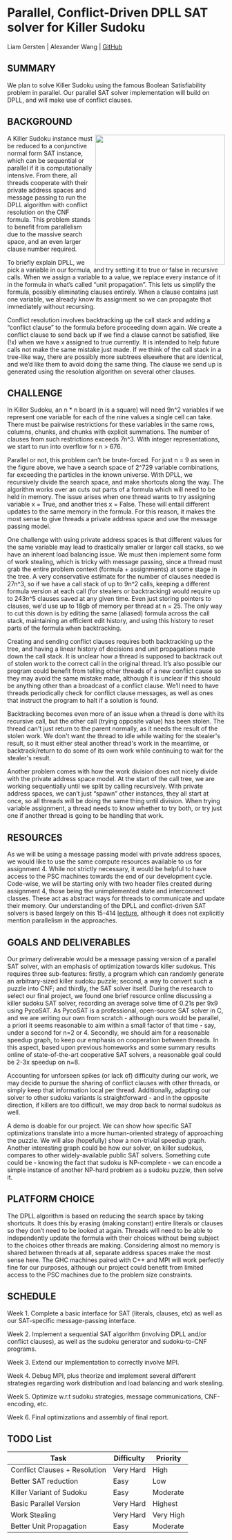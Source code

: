 # Parallel, Conflict-Driven DPLL SAT solver for Killer Sudoku
Liam Gersten | Alexander Wang | [GitHub](https://github.com/liam-gersten/parallel-sat-solver)

## SUMMARY

We plan to solve Killer Sudoku using the famous Boolean Satisfiability problem in parallel. Our parallel SAT solver implementation will build on DPLL, and will make use of conflict clauses.

## BACKGROUND

<img align="right" width="300" height="300" src="https://i.guim.co.uk/img/media/66ffd3837165af9eb9c6a441566c79021685857d/0_0_860_860/master/860.jpg?width=465&dpr=1&s=none">

A Killer Sudoku instance must be reduced to a conjunctive normal form SAT instance, which can be sequential or parallel if it is computationally intensive. From there, all threads cooperate with their private address spaces and message passing to run the DPLL algorithm with conflict resolution on the CNF formula. This problem stands to benefit from parallelism due to the massive search space, and an even larger clause number required. 

To briefly explain DPLL, we pick a variable in our formula, and try setting it to true or false in recursive calls. When we assign a variable to a value, we replace every instance of it in the formula in what’s called “unit propagation”. This lets us simplify the formula, possibly eliminating clauses entirely. When a clause contains just one variable, we already know its assignment so we can propagate that immediately without recursing. 

Conflict resolution involves backtracking up the call stack and adding a “conflict clause” to the formula before proceeding down again. We create a conflict clause to send back up if we find a clause cannot be satisfied, like (!x) when we have x assigned to true currently. It is intended to help future calls not make the same mistake just made. If we think of the call stack in a tree-like way, there are possibly more subtrees elsewhere that are identical, and we’d like them to avoid doing the same thing. The clause we send up is generated using the resolution algorithm on several other clauses.

## CHALLENGE

In Killer Sudoku, an n * n board (n is a square) will need 9n^2 variables if we represent one variable for each of the nine values a single cell can take. There must be pairwise restrictions for these variables in the same rows, columns, chunks, and chunks with explicit summations. The number of clauses from such restrictions exceeds 7n^3. With integer representations, we start to run into overflow for n > 676.

Parallel or not, this problem can’t be brute-forced. For just n = 9 as seen in the figure above, we have a search space of 2^729 variable combinations, far exceeding the particles in the known universe. With DPLL, we recursively divide the search space, and make shortcuts along the way. The algorithm works over an cuts out parts of a formula which will need to be held in memory. The issue arises when one thread wants to try assigning variable x = True, and another tries x = False. These will entail different updates to the same memory in the formula. For this reason, it makes the most sense to give threads a private address space and use the message passing model. 

One challenge with using private address spaces is that different values for the same variable may lead to drastically smaller or larger call stacks, so we have an inherent load balancing issue. We must then implement some form of work stealing, which is tricky with message passing, since a thread must grab the entire problem context (formula + assignments) at some stage in the tree. A very conservative estimate for the number of clauses needed is 27n^3, so if we have a call stack of up to 9n^2 calls, keeping a different formula version at each call (for stealers or backtracking) would require up to 243n^5 clauses saved at any given time. Even just storing pointers to clauses, we'd use up to 18gb of memory per thread at n = 25. The only way to cut this down is by editing the same (aliased) formula across the call stack, maintaining an efficient edit history, and using this history to reset parts of the formula when backtracking.

Creating and sending conflict clauses requires both backtracking up the tree, and having a linear history of decisions and unit propagations made down the call stack. It is unclear how a thread is supposed to backtrack out of stolen work to the correct call in the original thread. It’s also possible our program could benefit from telling other threads of a new conflict cause so they may avoid the same mistake made, although it is unclear if this should be anything other than a broadcast of a conflict clause. We’ll need to have threads periodically check for conflict clause messages, as well as ones that instruct the program to halt if a solution is found.

Backtracking becomes even more of an issue when a thread is done with its recursive call, but the other call (trying opposite value) has been stolen. The thread can't just return to the parent normally, as it needs the result of the stolen work. We don't want the thread to idle while waiting for the stealer's result, so it must either steal another thread's work in the meantime, or backtrack/return to do some of its own work while continuing to wait for the stealer's result.

Another problem comes with how the work division does not nicely divide with the private address space model. At the start of the call tree, we are working sequentially until we split by calling recursively. With private address spaces, we can’t just “spawn” other instances, they all start at once, so all threads will be doing the same thing until division. When trying variable assignment, a thread needs to know whether to try both, or try just one if another thread is going to be handling that work. 

## RESOURCES

As we will be using a message passing model with private address spaces, we would like to use the same compute resources available to us for assignment 4. While not strictly necessary, it would be helpful to have access to the PSC machines towards the end of our development cycle.
Code-wise, we will be starting only with two header files created during assignment 4, those being the unimplemented state and interconnect classes. These act as abstract ways for threads to communicate and update their memory. 
Our understanding of the DPLL and conflict-driven SAT solvers is based largely on this 15-414 [lecture](https://www.cs.cmu.edu/~15414/lectures/16-satdpll.pdf), although it does not explicitly mention parallelism in the approaches.

## GOALS AND DELIVERABLES

Our primary deliverable would be a message passing version of a parallel SAT solver, with an emphasis of optimization towards killer sudokus. This requires three sub-features: firstly, a program which can randomly generate an arbitrary-sized killer sudoku puzzle; second, a way to convert such a puzzle into CNF; and thirdly, the SAT solver itself. During the research to select our final project, we found one brief resource online discussing a killer sudoku SAT solver, recording an average solve time of 0.21s per 9x9 using PycoSAT. As PycoSAT is a professional, open-source SAT solver in C, and we are writing our own from scratch - although ours would be parallel, a priori it seems reasonable to aim within a small factor of that time - say, under a second for n=2 or 4. Secondly, we should aim for a reasonable speedup graph, to keep our emphasis on cooperation between threads. In this aspect, based upon previous homeworks and some summary results online of state-of-the-art cooperative SAT solvers, a reasonable goal could be 2-3x speedup on n=8.

Accounting for unforseen spikes (or lack of) difficulty during our work, we may decide to pursue the sharing of conflict clauses with other threads, or simply keep that information local per thread.
Additionally, adapting our solver to other sudoku variants is straightforward - and in the opposite direction, if killers are too difficult, we may drop back to normal sudokus as well.

A demo is doable for our project. We can show how specific SAT optimizations translate into a more human-oriented strategy of approaching the puzzle. We will also (hopefully) show a non-trivial speedup graph. Another interesting graph could be how our solver, on killer sudokus, compares to other widely-available public SAT solvers.
Something cute could be - knowing the fact that sudoku is NP-complete - we can encode a simple instance of another NP-hard problem as a sudoku puzzle, then solve it.

## PLATFORM CHOICE

The DPLL algorithm is based on reducing the search space by taking shortcuts. It does this by erasing (making constant) entire literals or clauses so they don’t need to be looked at again. Threads will need to be able to independently update the formula with their choices without being subject to the choices other threads are making. Considering almost no memory is shared between threads at all, separate address spaces make the most sense here. The GHC machines paired with C++ and MPI will work perfectly fine for our purposes, although our project could benefit from limited access to the PSC machines due to the problem size constraints.

## SCHEDULE

Week 1. Complete a basic interface for SAT (literals, clauses, etc) as well as our SAT-specific message-passing interface.

Week 2. Implement a sequential SAT algorithm (involving DPLL and/or conflict clauses), as well as the sudoku generator and sudoku-to-CNF programs.

Week 3. Extend our implementation to correctly involve MPI.

Week 4. Debug MPI, plus theorize and implement several different strategies regarding work distribution and load balancing and work stealing.

Week 5. Optimize w.r.t sudoku strategies, message communications, CNF-encoding, etc.

Week 6. Final optimizations and assembly of final report.

## TODO List

| Task    | Difficulty | Priority |
| -------- | ------- | ------ |
| Conflict Clauses + Resolution | Very Hard | High |
| Better SAT reduction | Easy | Low |
| Killer Variant of Sudoku | Easy | Moderate |
| Basic Parallel Version | Very Hard | Highest |
| Work Stealing | Very Hard | Very High |
| Better Unit Propagation | Easy | Moderate |